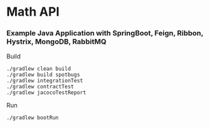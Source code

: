 # Math API #

### Example Java Application with SpringBoot, Feign, Ribbon, Hystrix, MongoDB, RabbitMQ ###

Build
```
./gradlew clean build
./gradlew build spotbugs
./gradlew integrationTest
./gradlew contractTest
./gradlew jacocoTestReport
```

Run
```
./gradlew bootRun
```